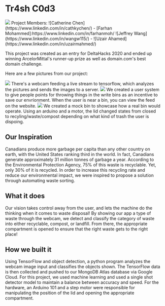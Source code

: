 # Tr4sh C0d3
<img src="./images/logo.jpg">
Project Members:
![Catherine Chen](https://www.linkedin.com/in/cathkychen/) - [Farhan Mohammed]:https://www.linkedin.com/in/farhanmoh/ ![Jeffrey Wang](https://www.linkedin.com/in/wangw115/) - ![Uzair Ahamed](https://www.linkedin.com/in/uzairmahmed/) 

This project was created as an entry for DeltaHacks 2020 and ended up winning ArcelorMittal's runner-up prize as well as domain.com's best domain challenge.

Here are a few pictures from our project:

<img src ="./images/camera.jpg">
There's a webcam feeding a live stream to tensorflow, which analyzes the pictures and sends the images to a server.

<img src ="./images/website.jpg">
We created a user system to give people points for throwing things in the write bins as an incentive to save our envrionment. When the user is near a bin, you can view the feed on the website.

<img src="./images/arduino.jpg">
We created a mock bin to showcase how a real bin would operate. Using an arduino and a motor, the lid changed states from closed to recyling/waste/compost depending on what kind of trash the user is dispoing.

## Our Inspiration
Canadians produce more garbage per capita than any other country on earth, with the United States ranking third in the world. In fact, Canadians generate approximately 31 million tonnes of garbage a year. According to the Environmental Protection Agency, 75% of this waste is recyclable. Yet, only 30% of it is recycled. In order to increase this recycling rate and reduce our environmental impact, we were inspired to propose a solution through automating waste sorting.

## What it does
Our vision takes control away from the user, and lets the machine do the thinking when it comes to waste disposal! By showing our app a type of waste through the webcam, we detect and classify the category of waste into either recyclable, compost, or landfill. From there, the appropriate compartment is opened to ensure that the right waste gets to the right place!

## How we built it
Using TensorFlow and object detection, a python program analyzes the webcam image input and classifies the objects shown. The TensorFlow data is then collected and pushed to our MongoDB Atlas database via Google Cloud. For this project, we used machine learning and used a single shot detector model to maintain a balance between accuracy and speed. For the hardware, an Arduino 101 and a step motor were responsible for manipulating the position of the lid and opening the appropriate compartment.


